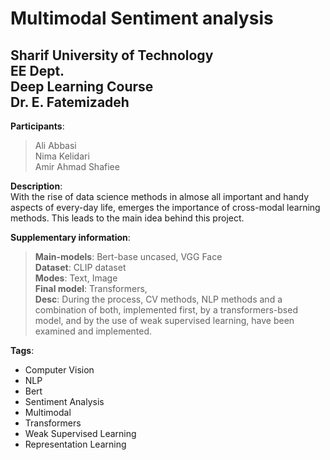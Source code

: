 # Multimodal Sentiment analysis
## Sharif University of Technology <br/> EE Dept. <br/> Deep Learning Course<br/> Dr. E. Fatemizadeh

**Participants**:<br/>
> Ali Abbasi <br/>
> Nima Kelidari <br/>
> Amir Ahmad Shafiee

**Description**:<br/> With the rise of data science methods in almose all important and handy aspects of every-day life, emerges the importance of cross-modal learning methods. This leads to the main idea behind this project.<br/>

**Supplementary information**:
>**Main-models**: Bert-base uncased, VGG Face<br/>
>**Dataset**: CLIP dataset<br/>
>**Modes**: Text, Image<br/>
>**Final model**: Transformers,<br/>
>**Desc**: During the process, CV methods, NLP methods and a combination of both, implemented first, by a transformers-bsed model, and by the use of weak supervised learning, have been examined and implemented.<br/>

**Tags**:<br/>
* Computer Vision
* NLP
* Bert
* Sentiment Analysis
* Multimodal
* Transformers
* Weak Supervised Learning
* Representation Learning

